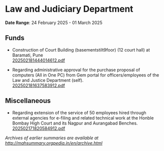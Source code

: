# Law and Judiciary Department

**Date Range**: 24 February 2025 - 01 March 2025


## Funds
- Construction of Court Building (basementstilt9foor) (12 court hall) at Baramati, Pune\
  [202502181444014612.pdf](https://gr.maharashtra.gov.in/Site/Upload/Government%20Resolutions/English/202502181444014612.pdf)

- Regarding administrative approval for the purchase proposal of computers (All in One PC) from Gem portal for officers/employees of the Law and Justice Department (self).\
  [202502181637583912.pdf](https://gr.maharashtra.gov.in/Site/Upload/Government%20Resolutions/English/202502181637583912.pdf)

## Miscellaneous
- Regarding extension of the service of 50 employees hired through external agencies for e-filing and related technical work at the Honble Bombay High Court and its Nagpur and Aurangabad Benches.\
  [202502171820584912.pdf](https://gr.maharashtra.gov.in/Site/Upload/Government%20Resolutions/English/202502171820584912.pdf)


*Archives of earlier summaries are available at http://mahsummary.orgpedia.in/en/archive.html*